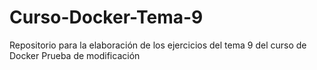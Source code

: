 # Curso-Docker-Tema-9
Repositorio para la elaboración de los ejercicios del tema 9 del curso de Docker
Prueba de modificación